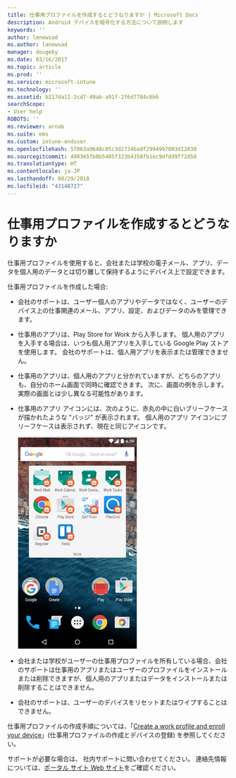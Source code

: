 ```yaml
---
title: 仕事用プロファイルを作成するとどうなりますか | Microsoft Docs
description: Android デバイスを暗号化する方法について説明します
keywords: ''
author: lenewsad
ms.author: lanewsad
manager: dougeby
ms.date: 03/16/2017
ms.topic: article
ms.prod: ''
ms.service: microsoft-intune
ms.technology: ''
ms.assetid: b217da11-2cd7-49ab-a91f-2f6d7784c6b6
searchScope:
- User help
ROBOTS: ''
ms.reviewer: arnab
ms.suite: ems
ms.custom: intune-enduser
ms.openlocfilehash: 5f063a9648c85c3d2734badf2994997803d12830
ms.sourcegitcommit: 490365fb8b5405f323b4358fb1ec9dfdd9ff2d58
ms.translationtype: HT
ms.contentlocale: ja-JP
ms.lasthandoff: 08/29/2018
ms.locfileid: "43148727"
---
```

# <a name="what-happens-when-you-create-a-work-profile"></a>仕事用プロファイルを作成するとどうなりますか

仕事用プロファイルを使用すると、会社または学校の電子メール、アプリ、データを個人用のデータとは切り離して保持するようにデバイス上で設定できます。

仕事用プロファイルを作成した場合:

- 会社のサポートは、ユーザー個人のアプリやデータではなく、ユーザーのデバイス上の仕事関連のメール、アプリ、設定、およびデータのみを管理できます。

- 仕事用のアプリは、Play Store for Work から入手します。 個人用のアプリを入手する場合は、いつも個人用アプリを入手している Google Play ストアを使用します。 会社のサポートは、個人用アプリを表示または管理できません。

- 仕事用のアプリは、個人用のアプリと分かれていますが、どちらのアプリも、自分のホーム画面で同時に確認できます。 次に、画面の例を示します。 実際の画面とは少し異なる可能性があります。

- 仕事用のアプリ アイコンには、次のように、赤丸の中に白いブリーフケースが描かれたような "バッジ" が表示されます。 個人用のアプリ アイコンにブリーフケースは表示されず、現在と同じアイコンです。

    ![Android Play Store for Work](./media/afw-google-play-store-for-work.png)

- 会社または学校がユーザーの仕事用プロファイルを所有している場合、会社のサポートは仕事用のアプリまたはユーザーのプロファイルをインストールまたは削除できますが、個人用のアプリまたはデータをインストールまたは削除することはできません。
- 会社のサポートは、ユーザーのデバイスをリセットまたはワイプすることはできません。

仕事用プロファイルの作成手順については、「[Create a work profile and enroll your device](create-a-work-profile-and-enroll-your-device-in-intune-android.md)」(仕事用プロファイルの作成とデバイスの登録) を参照してください。

サポートが必要な場合は、 社内サポートに問い合わせてください。 連絡先情報については、[ポータル サイト Web サイト](https://go.microsoft.com/fwlink/?linkid=2010980)をご確認ください。
